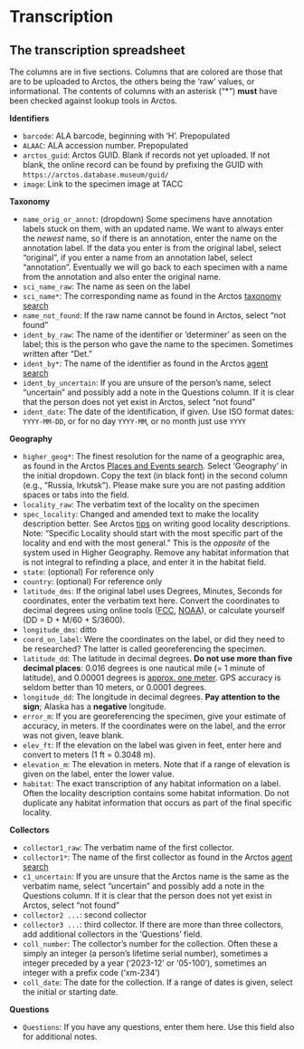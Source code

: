 # Transcription

## The transcription spreadsheet

The columns are in five sections. Columns that are colored are those
that are to be uploaded to Arctos, the others being the ‘raw’ values,
or informational. The contents of columns with an asterisk (“*”)
**must** have been checked against lookup tools in Arctos.

**Identifiers**

 * `barcode`: ALA barcode, beginning with ‘H’. Prepopulated
 * `ALAAC`: ALA accession number. Prepopulated
 * `arctos_guid`: Arctos GUID. Blank if records not yet uploaded. If
   not blank, the online record can be found by prefixing the GUID with
   `https://arctos.database.museum/guid/`
 * `image`: Link to the specimen image at TACC
 
**Taxonomy**

 * `name_orig_or_annot`: (dropdown) Some specimens have annotation
   labels stuck on them, with an updated name. We want to always enter
   the _newest_ name, so if there is an annotation, enter the name on
   the annotation label.  If the data you enter is from the original
   label, select “original”, if you enter a name from an annotation
   label, select “annotation”. Eventually we will go back to each
   specimen with a name from the annotation and also enter the
   original name.
 * `sci_name_raw`: The name as seen on the label
 * `sci_name*`: The corresponding name as found in the Arctos
   [taxonomy search][1]
 * `name_not_found`: If the raw name cannot be found in Arctos, select
   “not found”
 * `ident_by_raw`: The name of the identifier or ‘determiner’ as seen
   on the label; this is the person who gave the name to the
   specimen. Sometimes written after “Det.”
 * `ident_by*`: The name of the identifier as found in the Arctos
   [agent search][2]
 * `ident_by_uncertain`: If you are unsure of the person’s name,
   select “uncertain” and possibly add a note in the Questions
   column. If it is clear that the person does not yet exist in
   Arctos, select “not found”
 * `ident_date`: The date of the identification, if given. Use ISO
   format dates: `YYYY-MM-DD`, or for no day `YYYY-MM`, or no month
   just use `YYYY`
   
**Geography**

 * `higher_geog*`: The finest resolution for the name of a geographic
   area, as found in the Arctos [Places and Events search][3]. Select
   ‘Geography’ in the initial dropdown. Copy the text (in black font)
   in the second column (e.g., “Russia, Irkutsk”). Please make sure
   you are not pasting addition spaces or tabs into the field.
 * `locality_raw`: The verbatim text of the locality on the specimen
 * `spec_locality`: Changed and amended text to make the locality
   description better. See Arctos [tips][3] on writing good locality
   descriptions. Note: “Specific Locality should start with the most
   specific part of the locality and end with the most general.” This
   is the _opposite_ of the system used in Higher Geography.  Remove
   any habitat information that is not integral to refinding a place,
   and enter it in the habitat field.
 * `state`: (optional) For reference only
 * `country`: (optional) For reference only
 * `latitude_dms`: If the original label uses Degrees, Minutes,
   Seconds for coordinates, enter the verbatim text here. Convert the
   coordinates to decimal degrees using online tools ([FCC][4],
   [NOAA][5]), or calculate yourself (DD = D + M/60 + S/3600).
 * `longitude_dms`: ditto
 * `coord_on_label`: Were the coordinates on the label, or did they
   need to be researched? The latter is called georeferencing the
   specimen.
 * `latitude_dd`: The latitude in decimal degrees.  **Do not use more
   than five decimal places**: 0.016 degrees is one nautical mile (= 1
   minute of latitude), and 0.00001 degrees is
   [approx. one meter][6]. GPS accuracy is seldom better than 10
   meters, or 0.0001 degrees.
 * `longitude_dd`: The longitude in decimal degrees.  **Pay attention
   to the sign**; Alaska has a **negative** longitude.
 * `error_m`: If you are georeferencing the specimen, give your
   estimate of accuracy, in meters. If the coordinates were on the
   label, and the error was not given, leave blank.
 * `elev_ft`: If the elevation on the label was given in feet, enter
   here and convert to meters (1 ft = 0.3048 m).
 * `elevation_m`: The elevation in meters. Note that if a range of
   elevation is given on the label, enter the lower value.
 * `habitat`: The exact transcription of any habitat information on a
   label. Often the locality description contains some habitat
   information. Do not duplicate any habitat information that occurs
   as part of the final specific locality.
 
**Collectors**

 * `collector1_raw`: The verbatim name of the first collector.
 * `collector1*`:  The name of the first collector as found in the Arctos
   [agent search][2]
 * `c1_uncertain`: If you are unsure that the Arctos name is the same
   as the verbatim name, select “uncertain” and possibly add a note in
   the Questions column. If it is clear that the person does not yet
   exist in Arctos, select “not found”
 * `collector2 ...`: second collector
 * `collector3 ...`: third collector. If there are more than three
   collectors, add additional collectors in the ‘Questions’ field.
 * `coll_number`: The collector’s number for the collection. Often
   these a simply an integer (a person’s lifetime serial number),
   sometimes a integer preceded by a year (‘2023-12’ or ‘05-100’),
   sometimes an integer with a prefix code (‘xm-234’)
 * `coll_date`: The date for the collection. If a range of dates is
   given, select the initial or starting date.
 
**Questions**

 * `Questions`: If you have any questions, enter them here. Use this
   field also for additional notes.

[1]: https://arctos.database.museum/taxonomy.cfm
[2]: https://arctos.database.museum/agent.cfm
[3]: https://handbook.arctosdb.org/documentation/locality.html
[4]: https://www.fcc.gov/media/radio/dms-decimal
[5]: https://www.ngs.noaa.gov/NCAT/
[6]: https://www.usna.edu/Users/oceano/pguth/md_help/html/approx_equivalents.htm
